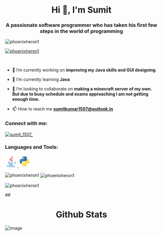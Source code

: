 <h1 align="center">Hi 👋, I'm Sumit</h1>
<h3 align="center">A passionate software programmer who has taken his first few steps in the world of programming</h3>

<p align="left"> <img src="https://komarev.com/ghpvc/?username=phoenixheron1&label=Profile%20views&color=0e75b6&style=flat" alt="phoenixheron1" /> </p>

<p align="left"> <a href="https://github.com/ryo-ma/github-profile-trophy"><img src="https://github-profile-trophy.vercel.app/?username=phoenixheron1" alt="phoenixheron1" /></a> </p>

<p align="left"> <a href="https://twitter.com/" target="blank"><img src="https://img.shields.io/twitter/follow/?logo=twitter&style=for-the-badge" alt="" /></a> </p>

- 🔭 I’m currently working on **improving my Java skills and GUI designing**

- 🌱 I’m currently learning **Java**

- 👯 I’m looking to collaborate on **making a minecraft server of my own. But due to busy schedule and exams approaching I am not getting enough time.**

- 📫 How to reach me **sumitkumar1507@outlook.in**

<h3 align="left">Connect with me:</h3>
<p align="left">
<a href="https://instagram.com/sumit_1507_" target="blank"><img align="center" src="https://raw.githubusercontent.com/rahuldkjain/github-profile-readme-generator/master/src/images/icons/Social/instagram.svg" alt="sumit_1507_" height="30" width="40" /></a>
</p>

<h3 align="left">Languages and Tools:</h3>
<p align="left"> <a href="https://www.java.com" target="_blank" rel="noreferrer"> <img src="https://raw.githubusercontent.com/devicons/devicon/master/icons/java/java-original.svg" alt="java" width="40" height="40"/> </a> <a href="https://www.python.org" target="_blank" rel="noreferrer"> <img src="https://raw.githubusercontent.com/devicons/devicon/master/icons/python/python-original.svg" alt="python" width="40" height="40"/> </a> </p>

<p><img align="left" src="https://github-readme-stats.vercel.app/api/top-langs?username=phoenixheron1&show_icons=true&locale=en&layout=compact" alt="phoenixheron1" /></p>

<p>&nbsp;<img align="center" src="https://github-readme-stats.vercel.app/api?username=phoenixheron1&show_icons=true&locale=en" alt="phoenixheron1" /></p>

<p><img align="center" src="https://github-readme-streak-stats.herokuapp.com/?user=phoenixheron1&" alt="phoenixheron1" /></p>

##<h1 align="center">Github Stats</h1>
![image](https://user-images.githubusercontent.com/85755985/151773172-3635545f-6de6-4c59-bd5f-d11b7d182d2d.png)
